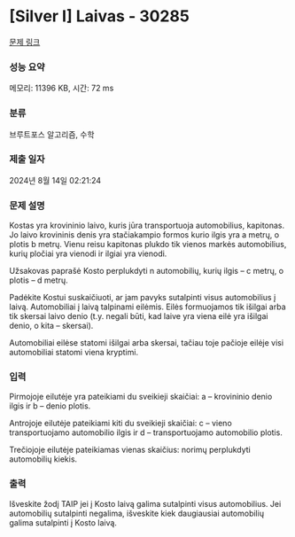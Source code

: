 # [Silver I] Laivas - 30285 

[문제 링크](https://www.acmicpc.net/problem/30285) 

### 성능 요약

메모리: 11396 KB, 시간: 72 ms

### 분류

브루트포스 알고리즘, 수학

### 제출 일자

2024년 8월 14일 02:21:24

### 문제 설명

<p>Kostas yra krovininio laivo, kuris jūra transportuoja automobilius, kapitonas. Jo laivo krovininis denis yra stačiakampio formos kurio ilgis yra a metrų, o plotis b metrų. Vienu reisu kapitonas plukdo tik vienos markės automobilius, kurių pločiai yra vienodi ir ilgiai yra vienodi.</p>

<p>Užsakovas paprašė Kosto perplukdyti n automobilių, kurių ilgis – c metrų, o plotis – d metrų.</p>

<p>Padėkite Kostui suskaičiuoti, ar jam pavyks sutalpinti visus automobilius į laivą. Automobiliai į laivą talpinami eilėmis. Eilės formuojamos tik išilgai arba tik skersai laivo denio (t.y. negali būti, kad laive yra viena eilė yra išilgai denio, o kita – skersai).</p>

<p>Automobiliai eilėse statomi išilgai arba skersai, tačiau toje pačioje eilėje visi automobiliai statomi viena kryptimi.</p>

### 입력 

 <p>Pirmojoje eilutėje yra pateikiami du sveikieji skaičiai: a – krovininio denio ilgis ir b – denio plotis.</p>

<p>Antrojoje eilutėje pateikiami kiti du sveikieji skaičiai: c – vieno transportuojamo automobilio ilgis ir d – transportuojamo automobilio plotis.</p>

<p>Trečiojoje eilutėje pateikiamas vienas skaičius: norimų perplukdyti automobilių kiekis.</p>

### 출력 

 <p>Išveskite žodį TAIP jei į Kosto laivą galima sutalpinti visus automobilius. Jei automobilių sutalpinti negalima, išveskite kiek daugiausiai automobilių galima sutalpinti į Kosto laivą.</p>

